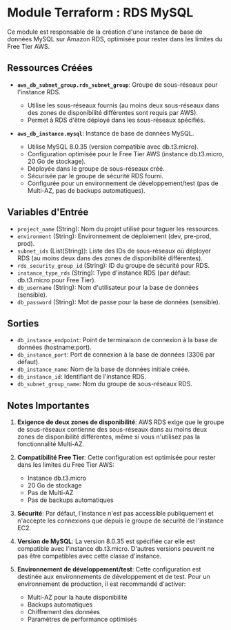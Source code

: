 # Module Terraform : RDS MySQL

Ce module est responsable de la création d'une instance de base de données MySQL sur Amazon RDS, optimisée pour rester dans les limites du Free Tier AWS.

## Ressources Créées

* **`aws_db_subnet_group.rds_subnet_group`**: Groupe de sous-réseaux pour l'instance RDS.
  * Utilise les sous-réseaux fournis (au moins deux sous-réseaux dans des zones de disponibilité différentes sont requis par AWS).
  * Permet à RDS d'être déployé dans les sous-réseaux spécifiés.

* **`aws_db_instance.mysql`**: Instance de base de données MySQL.
  * Utilise MySQL 8.0.35 (version compatible avec db.t3.micro).
  * Configuration optimisée pour le Free Tier AWS (instance db.t3.micro, 20 Go de stockage).
  * Déployée dans le groupe de sous-réseaux créé.
  * Sécurisée par le groupe de sécurité RDS fourni.
  * Configurée pour un environnement de développement/test (pas de Multi-AZ, pas de backups automatiques).

## Variables d'Entrée

* `project_name` (String): Nom du projet utilisé pour taguer les ressources.
* `environment` (String): Environnement de déploiement (dev, pre-prod, prod).
* `subnet_ids` (List(String)): Liste des IDs de sous-réseaux où déployer RDS (au moins deux dans des zones de disponibilité différentes).
* `rds_security_group_id` (String): ID du groupe de sécurité pour RDS.
* `instance_type_rds` (String): Type d'instance RDS (par défaut: db.t3.micro pour Free Tier).
* `db_username` (String): Nom d'utilisateur pour la base de données (sensible).
* `db_password` (String): Mot de passe pour la base de données (sensible).

## Sorties

* `db_instance_endpoint`: Point de terminaison de connexion à la base de données (hostname:port).
* `db_instance_port`: Port de connexion à la base de données (3306 par défaut).
* `db_instance_name`: Nom de la base de données initiale créée.
* `db_instance_id`: Identifiant de l'instance RDS.
* `db_subnet_group_name`: Nom du groupe de sous-réseaux RDS.

## Notes Importantes

1. **Exigence de deux zones de disponibilité**: AWS RDS exige que le groupe de sous-réseaux contienne des sous-réseaux dans au moins deux zones de disponibilité différentes, même si vous n'utilisez pas la fonctionnalité Multi-AZ.

2. **Compatibilité Free Tier**: Cette configuration est optimisée pour rester dans les limites du Free Tier AWS:
   * Instance db.t3.micro
   * 20 Go de stockage
   * Pas de Multi-AZ
   * Pas de backups automatiques

3. **Sécurité**: Par défaut, l'instance n'est pas accessible publiquement et n'accepte les connexions que depuis le groupe de sécurité de l'instance EC2.

4. **Version de MySQL**: La version 8.0.35 est spécifiée car elle est compatible avec l'instance db.t3.micro. D'autres versions peuvent ne pas être compatibles avec cette classe d'instance.

5. **Environnement de développement/test**: Cette configuration est destinée aux environnements de développement et de test. Pour un environnement de production, il est recommandé d'activer:
   * Multi-AZ pour la haute disponibilité
   * Backups automatiques
   * Chiffrement des données
   * Paramètres de performance optimisés
